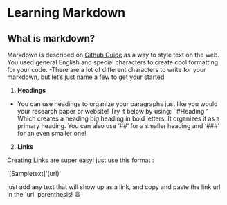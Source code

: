 # Learning Markdown

## What is markdown?


Markdown is described on [Github Guide](https://guides.github.com/features/mastering-markdown/) as a way to style text on the web. You used general English and special characters to create cool formatting for your code.
-There are a lot of different characters to write for your markdown, but let’s just name a few to get your started.

1. **Headings**
- You can use headings to organize your paragraphs just like you would your research paper or website! Try it below by using: 
‘ #Heading ‘  
Which creates a heading big heading in bold letters. It organizes it as a primary heading. You can also use ‘##’ for a smaller heading and ‘###’ for an even smaller one!

2. **Links**

Creating Links are super easy! just use this format :

'[Sampletext]'(url)' 

just add any text that will show up as a link, and copy and paste the link url in the 'url' parenthesis! 😃

